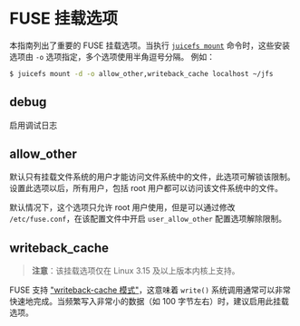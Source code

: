 # FUSE 挂载选项

本指南列出了重要的 FUSE 挂载选项。当执行 [`juicefs mount`](command_reference.md#juicefs-mount) 命令时，这些安装选项由 `-o` 选项指定，多个选项使用半角逗号分隔。 例如：

```bash
$ juicefs mount -d -o allow_other,writeback_cache localhost ~/jfs
```

## debug

启用调试日志

## allow_other

默认只有挂载文件系统的用户才能访问文件系统中的文件，此选项可解锁该限制。设置此选项以后，所有用户，包括 root 用户都可以访问该文件系统中的文件。

默认情况下，这个选项只允许 root 用户使用，但是可以通过修改 `/etc/fuse.conf`，在该配置文件中开启 `user_allow_other` 配置选项解除限制。

## writeback_cache

> **注意**：该挂载选项仅在 Linux 3.15 及以上版本内核上支持。

FUSE 支持 ["writeback-cache 模式"](https://www.kernel.org/doc/Documentation/filesystems/fuse-io.txt)，这意味着 `write()` 系统调用通常可以非常快速地完成。当频繁写入非常小的数据（如 100 字节左右）时，建议启用此挂载选项。
